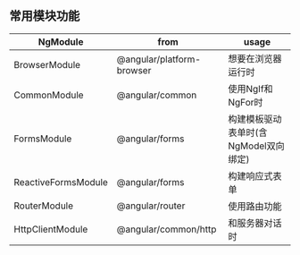  ## 常用模块功能
 | NgModule            | from                      | usage                                 |
 | ------------------- | ------------------------- | ------------------------------------- |
 | BrowserModule       | @angular/platform-browser | 想要在浏览器运行时                    |
 | CommonModule        | @angular/common           | 使用NgIf和NgFor时                     |
 | FormsModule         | @angular/forms            | 构建模板驱动表单时(含NgModel双向绑定) |
 | ReactiveFormsModule | @angular/forms            | 构建响应式表单                        |
 | RouterModule        | @angular/router           | 使用路由功能                          |
 | HttpClientModule    | @angular/common/http      | 和服务器对话时                        |
